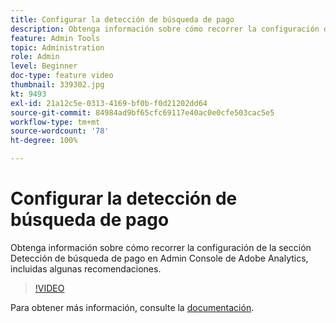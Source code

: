 ```yaml
---
title: Configurar la detección de búsqueda de pago
description: Obtenga información sobre cómo recorrer la configuración de la sección Detección de búsqueda de pago en Admin Console de Adobe Analytics, incluidas algunas recomendaciones.
feature: Admin Tools
topic: Administration
role: Admin
level: Beginner
doc-type: feature video
thumbnail: 339302.jpg
kt: 9493
exl-id: 21a12c5e-0313-4169-bf0b-f0d21202dd64
source-git-commit: 84984ad9bf65cfc69117e40ac0e0cfe503cac5e5
workflow-type: tm+mt
source-wordcount: '78'
ht-degree: 100%

---
```


# Configurar la detección de búsqueda de pago

Obtenga información sobre cómo recorrer la configuración de la sección Detección de búsqueda de pago en Admin Console de Adobe Analytics, incluidas algunas recomendaciones.

>[!VIDEO](https://video.tv.adobe.com/v/339302/?quality=12&learn=on)

Para obtener más información, consulte la [documentación](https://experienceleague.adobe.com/docs/analytics/admin/admin-tools/paid-search-detection/paid-search-detection.html?lang=es#section_0C2CFA0AF77B47098BE37CB024665D0D).
